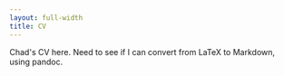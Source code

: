 ```yaml
---
layout: full-width
title: CV
---
```


Chad's CV here. Need to see if I can convert from LaTeX to Markdown, using pandoc.

